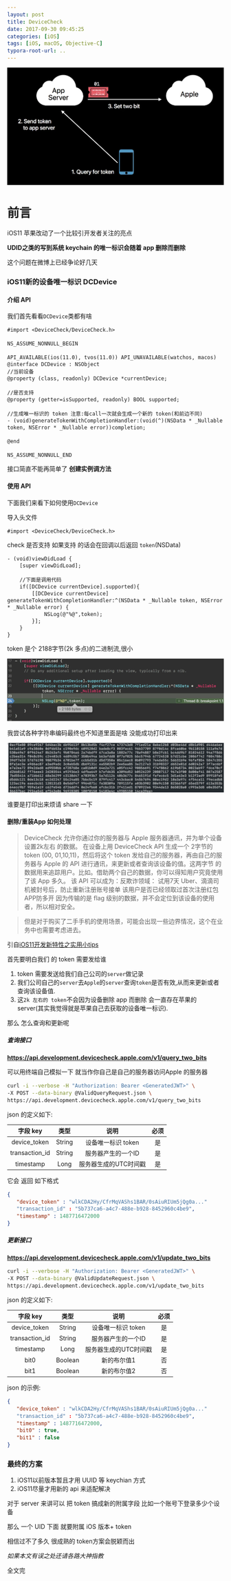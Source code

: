 ```yaml
---
layout: post
title: DeviceCheck
date: 2017-09-30 09:45:25
categories: [iOS]
tags: [iOS, macOS, Objective-C]
typora-root-url: ..
---
```


![](/assets/images/20170930DeviceCheck/DeviceCheck.webp)

# 前言



iOS11 苹果改动了一个比较引开发者关注的亮点

**UDID之类的写到系统 keychain 的唯一标识会随着 app 删除而删除**

这个问题在微博上已经争论好几天

### iOS11新的设备唯一标识 DCDevice

#### 介绍 API

我们首先看看`DCDevice`类都有啥

``` objc
#import <DeviceCheck/DeviceCheck.h>

NS_ASSUME_NONNULL_BEGIN

API_AVAILABLE(ios(11.0), tvos(11.0)) API_UNAVAILABLE(watchos, macos)
@interface DCDevice : NSObject
//当前设备
@property (class, readonly) DCDevice *currentDevice;

//是否支持
@property (getter=isSupported, readonly) BOOL supported;

//生成唯一标识的 token 注意:每call一次就会生成一个新的 token(和前边不同)
- (void)generateTokenWithCompletionHandler:(void(^)(NSData * _Nullable token, NSError * _Nullable error))completion;

@end

NS_ASSUME_NONNULL_END

```
接口简直不能再简单了 **创建实例调方法**

#### 使用 API
下面我们来看下如何使用`DCDevice`

导入头文件

``` objc
#import <DeviceCheck/DeviceCheck.h>
```

check 是否支持 如果支持 的话会在回调以后返回 `token`(NSData)

``` objc
- (void)viewDidLoad {
    [super viewDidLoad];
    
    //下面是调用代码
    if([DCDevice currentDevice].supported){
        [[DCDevice currentDevice] generateTokenWithCompletionHandler:^(NSData * _Nullable token, NSError * _Nullable error) {
            NSLog(@"%@",token);
        }];
    }
}

```

token 是个 2188字节(2k 多点)的二进制流,很小

![](/assets/images/20170930DeviceCheck/DCDeviceCode.webp)

我尝试各种字符串编码最终也不知道里面是啥 没能成功打印出来

![](/assets/images/20170930DeviceCheck/DCDeviceBinary.webp)

谁要是打印出来烦请 share 一下

#### 删除/重装App 如何处理

> DeviceCheck 允许你通过你的服务器与 Apple 服务器通讯，并为单个设备设置2k左右 的数据。
在设备上用 DeviceCheck API 生成一个 2字节的 token (00, 01,10,11)，然后将这个 token 发给自己的服务器，再由自己的服务器与 Apple 的 API 进行通讯，来更新或者查询该设备的值。这两字节 的数据用来追踪用户。比如。借助两个自己的数据，你可以得知用户究竟使用了该 App 多久。
该 API 可以成为：反欺诈领域： 
> 试用7天
Uber、滴滴司机被封号后，防止重新注册账号接单
该用户是否已经领取过首次注册红包
APP防多开
因为传输的是 flag 级别的数据，并不会定位到该设备的使用者，所以相对安全。

> 但是对于购买了二手手机的使用场景，可能会出现一些边界情况，这个在业务中也需要考虑进去。

引自[iOS11开发新特性之实用小tips](https://github.com/ChenYilong/iOS11AdaptationTips/issues/22)


首先要明白我们 的 token 需要发给谁

1. token 需要发送给我们自己公司的`server`做记录
2. 我们公司自己的`server`去`Apple`的`server`查询`token`是否有效,从而来更新或者查询该设备值. 
3. 这`2k 左右的 token`不会因为设备删除 app 而删除 会一直存在苹果的 server(其实我觉得就是苹果自己去获取的设备唯一标识).

那么 怎么查询和更新呢 

##### 查询接口

**https://api.development.devicecheck.apple.com/v1/query_two_bits**

可以用终端自己模拟一下 就当作你自己是自己的服务器访问Apple 的服务器

``` sh
curl -i --verbose -H "Authorization: Bearer <GeneratedJWT>" \
-X POST --data-binary @ValidQueryRequest.json \ 
https://api.development.devicecheck.apple.com/v1/query_two_bits 

```

json 的定义如下:

| 字段 key | 类型 | 说明 | 必须 |   
|:------:|:------:| :------:| :------:| 
| device_token | String | 设备唯一标识 token| 是 |
| transaction_id | String | 服务器产生的一个ID| 是 |
| timestamp | Long | 服务器生成的UTC时间戳| 是 |

它会 返回 如下格式

``` json
{
   "device_token" : "wlkCDA2Hy/CfrMqVAShs1BAR/0sAiuRIUm5jQg0a..."
   "transaction_id" : "5b737ca6-a4c7-488e-b928-8452960c4be9",
   "timestamp" : 1487716472000 
}
```

##### 更新接口

**https://api.development.devicecheck.apple.com/v1/update_two_bits**

``` sh
curl -i --verbose -H "Authorization: Bearer <GeneratedJWT>" \
-X POST --data-binary @ValidUpdateRequest.json \
https://api.development.devicecheck.apple.com/v1/update_two_bits 
```

json 的定义如下:

| 字段 key | 类型 | 说明 | 必须 |   
|:------:|:------:| :------:| :------:| 
| device_token | String | 设备唯一标识 token| 是 |
| transaction_id | String | 服务器产生的一个ID| 是 |
| timestamp | Long | 服务器生成的UTC时间戳| 是 |
| bit0 | Boolean | 新的布尔值1| 否 |
| bit1 | Boolean | 新的布尔值2| 否 |

json 的示例:

``` json
{
   "device_token" : "wlkCDA2Hy/CfrMqVAShs1BAR/0sAiuRIUm5jQg0a..."
   "transaction_id" : "5b737ca6-a4c7-488e-b928-8452960c4be9",
   "timestamp" : 1487716472000,
   "bit0" : true,
   "bit1" : false 
}
```


### 最终的方案


1. iOS11以前版本暂且才用 UUID 等 keychian 方式 
2. iOS11尽量才用新的 api 来适配解决

对于 server 来讲可以 把 token 搞成新的附属字段 比如一个账号下登录多少个设备

那么 一个 UID 下面 就要附属 iOS 版本+ token 

相信过不了多久 很成熟的 token方案会脱颖而出 

*如果本文有误之处还请各路大神指教*

全文完

